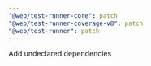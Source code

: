 ```yaml
---
"@web/test-runner-core": patch
"@web/test-runner-coverage-v8": patch
"@web/test-runner": patch
---
```


Add undeclared dependencies

